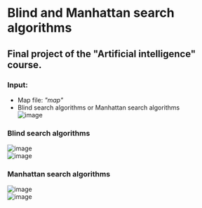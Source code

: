 # Blind and Manhattan search algorithms

## Final project of the "Artificial intelligence" course.

### Input:  
* Map file: *"map"*  
* Blind search algorithms or Manhattan search algorithms  
![image](https://user-images.githubusercontent.com/56207941/130637020-18069a95-f514-4445-9912-26427756b627.png)

### Blind search algorithms  
![image](https://user-images.githubusercontent.com/56207941/130637561-e159f2d3-f9d9-4ed8-8d78-7d2b87068874.png)  
![image](https://user-images.githubusercontent.com/56207941/130637647-364ce715-7a68-4a3f-b075-844b87f5893f.png)

### Manhattan search algorithms  
![image](https://user-images.githubusercontent.com/56207941/130637561-e159f2d3-f9d9-4ed8-8d78-7d2b87068874.png)  
![image](https://user-images.githubusercontent.com/56207941/130637738-b1c2baa3-8027-4985-916e-aec517c4e5e0.png)



